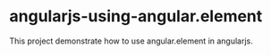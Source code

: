 # angularjs-using-angular.element

This project demonstrate how to use angular.element in angularjs.	